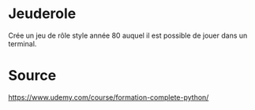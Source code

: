 # Jeuderole
Crée un jeu de rôle style année 80 auquel il est possible de jouer dans un terminal.

# Source 
https://www.udemy.com/course/formation-complete-python/

